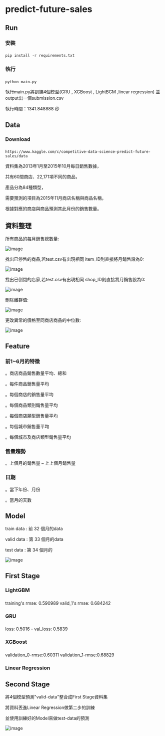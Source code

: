 # predict-future-sales

## Run ##


### 安裝 <h3> 
```
pip install -r requirements.txt
```

### 執行 <h3> 
```
python main.py 
```
  
執行main.py將訓練4個模型(GRU , XGBoost , LightBGM ,linear regression)
並output出一個submission.csv
  
執行時間：1341.848888 秒

  
## Data ##

### Download <h3>
```
https://www.kaggle.com/c/competitive-data-science-predict-future-sales/data
```  
  
資料集為2013年1月至2015年10月每日銷售數據，
  
共有60間商店、22,171項不同的商品，
  
產品分為84種類型，
  
需要預測的項目為2015年11月商店名稱與商品名稱，
  
根據對應的商店與商品預測其此月份的銷售數量。

## 資料整理 ##
  
所有商品的每月銷售總數量:
  
![image](https://user-images.githubusercontent.com/66662065/121816256-29586700-ccad-11eb-9f9d-9c1094a41236.png)

找出已停售的商品,若test.csv有出現相同 item_ID則直接將月銷售設為0:

![image](https://user-images.githubusercontent.com/66662065/121816237-104fb600-ccad-11eb-9e24-5e789fae1e20.png)

找出已倒閉的店家,若test.csv有出現相同 shop_ID則直接將月銷售設為0:

![image](https://user-images.githubusercontent.com/66662065/121816245-19d91e00-ccad-11eb-92a4-8f25aed16200.png)

刪除離群值:

![image](https://user-images.githubusercontent.com/66662065/121816269-35442900-ccad-11eb-9c80-24cb58800606.png)

更改異常的價格至同商店商品的中位數:
  
![image](https://user-images.githubusercontent.com/66662065/121816283-49882600-ccad-11eb-8baa-9b39bfd51394.png)



## Feature ##

### 前1~6月的特徵 ###
  
。商店商品銷售數量平均、總和
  
。每件商品銷售量平均
  
。每個商店的銷售量平均
  
。每個商品類別銷售量平均
  
。每個商店類型銷售量平均
  
。每個城市銷售量平均
  
。每個城市及商店類型銷售量平均
  

### 售量趨勢 ###

。上個月的銷售量 – 上上個月銷售量

### 日期 ###
  
。當下年份、月份

。當月的天數

## Model ##

train data : 前 32 個月的data

valid data : 第 33 個月的data

test data : 第 34 個月的

  
![image](https://user-images.githubusercontent.com/66662065/121887838-d7b1ea00-cd49-11eb-960f-68752d4cb6ff.png)

  

  

## First Stage ##

### **LightGBM** <h3>

training's rmse: 0.590989	valid_1's rmse: 0.684242

  
### **GRU** <h3>

loss: 0.5016 - val_loss: 0.5839


### **XGBoost** <h3>
  
validation_0-rmse:0.60311	validation_1-rmse:0.68829
  
### **Linear Regression** <h3>
  
## Second Stage ##  

將4個模型預測"valid-data"整合成First Stage資料集

將資料丟進Linear Regression做第二步的訓練
  
並使用訓練好的Model來做test-data的預測
  
![image](https://user-images.githubusercontent.com/66662065/121899100-ac81c780-cd56-11eb-8bff-3445950eda95.png)

